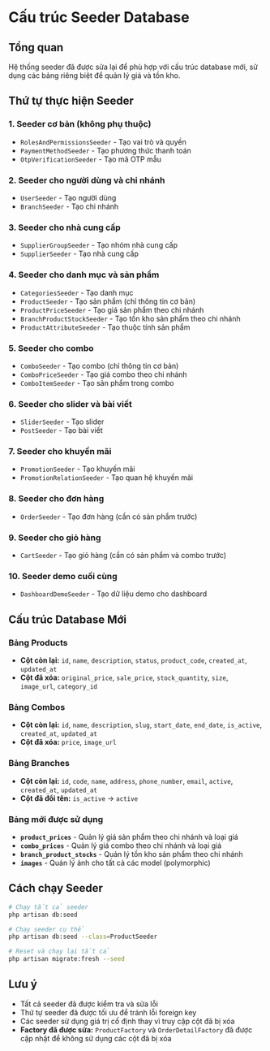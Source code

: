 # Cấu trúc Seeder Database

## Tổng quan

Hệ thống seeder đã được sửa lại để phù hợp với cấu trúc database mới, sử dụng các bảng riêng biệt để quản lý giá và tồn kho.

## Thứ tự thực hiện Seeder

### 1. Seeder cơ bản (không phụ thuộc)

-   `RolesAndPermissionsSeeder` - Tạo vai trò và quyền
-   `PaymentMethodSeeder` - Tạo phương thức thanh toán
-   `OtpVerificationSeeder` - Tạo mã OTP mẫu

### 2. Seeder cho người dùng và chi nhánh

-   `UserSeeder` - Tạo người dùng
-   `BranchSeeder` - Tạo chi nhánh

### 3. Seeder cho nhà cung cấp

-   `SupplierGroupSeeder` - Tạo nhóm nhà cung cấp
-   `SupplierSeeder` - Tạo nhà cung cấp

### 4. Seeder cho danh mục và sản phẩm

-   `CategoriesSeeder` - Tạo danh mục
-   `ProductSeeder` - Tạo sản phẩm (chỉ thông tin cơ bản)
-   `ProductPriceSeeder` - Tạo giá sản phẩm theo chi nhánh
-   `BranchProductStockSeeder` - Tạo tồn kho sản phẩm theo chi nhánh
-   `ProductAttributeSeeder` - Tạo thuộc tính sản phẩm

### 5. Seeder cho combo

-   `ComboSeeder` - Tạo combo (chỉ thông tin cơ bản)
-   `ComboPriceSeeder` - Tạo giá combo theo chi nhánh
-   `ComboItemSeeder` - Tạo sản phẩm trong combo

### 6. Seeder cho slider và bài viết

-   `SliderSeeder` - Tạo slider
-   `PostSeeder` - Tạo bài viết

### 7. Seeder cho khuyến mãi

-   `PromotionSeeder` - Tạo khuyến mãi
-   `PromotionRelationSeeder` - Tạo quan hệ khuyến mãi

### 8. Seeder cho đơn hàng

-   `OrderSeeder` - Tạo đơn hàng (cần có sản phẩm trước)

### 9. Seeder cho giỏ hàng

-   `CartSeeder` - Tạo giỏ hàng (cần có sản phẩm và combo trước)

### 10. Seeder demo cuối cùng

-   `DashboardDemoSeeder` - Tạo dữ liệu demo cho dashboard

## Cấu trúc Database Mới

### Bảng Products

-   **Cột còn lại:** `id`, `name`, `description`, `status`, `product_code`, `created_at`, `updated_at`
-   **Cột đã xóa:** `original_price`, `sale_price`, `stock_quantity`, `size`, `image_url`, `category_id`

### Bảng Combos

-   **Cột còn lại:** `id`, `name`, `description`, `slug`, `start_date`, `end_date`, `is_active`, `created_at`, `updated_at`
-   **Cột đã xóa:** `price`, `image_url`

### Bảng Branches

-   **Cột còn lại:** `id`, `code`, `name`, `address`, `phone_number`, `email`, `active`, `created_at`, `updated_at`
-   **Cột đã đổi tên:** `is_active` → `active`

### Bảng mới được sử dụng

-   **`product_prices`** - Quản lý giá sản phẩm theo chi nhánh và loại giá
-   **`combo_prices`** - Quản lý giá combo theo chi nhánh và loại giá
-   **`branch_product_stocks`** - Quản lý tồn kho sản phẩm theo chi nhánh
-   **`images`** - Quản lý ảnh cho tất cả các model (polymorphic)

## Cách chạy Seeder

```bash
# Chạy tất cả seeder
php artisan db:seed

# Chạy seeder cụ thể
php artisan db:seed --class=ProductSeeder

# Reset và chạy lại tất cả
php artisan migrate:fresh --seed
```

## Lưu ý

-   Tất cả seeder đã được kiểm tra và sửa lỗi
-   Thứ tự seeder đã được tối ưu để tránh lỗi foreign key
-   Các seeder sử dụng giá trị cố định thay vì truy cập cột đã bị xóa
-   **Factory đã được sửa:** `ProductFactory` và `OrderDetailFactory` đã được cập nhật để không sử dụng các cột đã bị xóa
